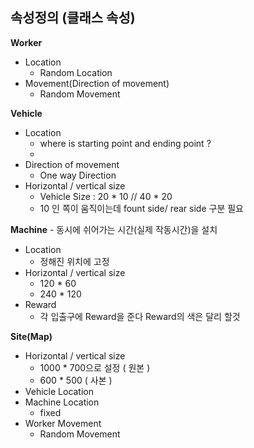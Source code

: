 
## 속성정의 (클래스 속성) 

**Worker**
- Location
    - Random Location
- Movement(Direction of movement)
    - Random Movement

**Vehicle**  

- Location
    - where is starting point and ending point ?
    - 
- Direction of movement
    - One way Direction 
- Horizontal / vertical size
    -  Vehicle Size : 20 * 10 // 40 * 20
    -  10 인 쪽이 움직이는데 fount side/ rear side 구분 필요  
    
**Machine**
    - 동시에 쉬어가는 시간(실제 작동시간)을 설치 
- Location 
    - 정해진 위치에 고정 
- Horizontal / vertical size
    - 120 * 60 
    - 240 * 120  
- Reward
    -  각 입출구에  Reward을 준다  Reward의 색은 달리 할것 
    
**Site(Map)**

- Horizontal / vertical size
    - 1000 * 700으로 설정 ( 원본 )
    - 600 * 500 ( 사본 ) 
- Vehicle Location
- Machine Location
    - fixed  
- Worker Movement
    -  Random Movement